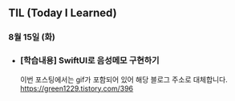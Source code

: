 ## TIL (Today I Learned)

### 8월 15일 (화)    

- ### [학습내용] SwiftUI로 음성메모 구현하기
    이번 포스팅에서는 gif가 포함되어 있어 해당 블로그 주소로 대체합니다.   
    https://green1229.tistory.com/396   